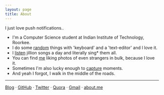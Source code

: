 ```yaml
---
layout: page
title: About
---
```


<p class="message">
  I just love push notifications..
</p>

* I'm a Computer Science student at Indian Institute of Technology, Roorkee.
* I do some [random](https://github.com/pravj) things with 'keyboard' and a 'text-editor' and I love it.
* I [listen](http://www.last.fm/user/pravj) jillion songs a day and literally sing* them all.
* You can find [me](https://facebook.com/hackpravj) liking photos of even strangers in bulk, because I love it.
* Sometimes I'm also lucky enough to [capture](https://pravj.github.io/cursor) moments.
* And yeah I forgot, I walk in the middle of the roads.

---

[Blog]({{site.baseurl}}) · [GitHub](https://github.com/pravj) · [Twitter](https://twitter.com/hackpravj) · [Quora](http://www.quora.com/Pravendra-Singh-Rathore) · [Gmail](<mailto:hackpravj@gmail.com>) · [about.me](https://about.me/pravj)
